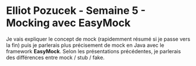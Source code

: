 # Elliot Pozucek - Semaine 5 - Mocking avec EasyMock

Je vais expliquer le concept de mock (rapidemment résumé si je passe vers la fin) puis je parlerais plus précisement de mock en Java avec le framework **EasyMock**.
Selon les présentations précédentes, je parlerais des différences entre mock / stub / fake.
